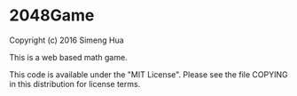 # 2048Game
Copyright (c) 2016 Simeng Hua

This is a web based math game.


This code is available under the "MIT License". Please see the file COPYING in this distribution for license terms.
